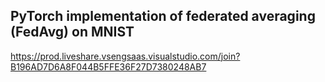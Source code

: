 ## PyTorch implementation of federated averaging (FedAvg) on MNIST


https://prod.liveshare.vsengsaas.visualstudio.com/join?B196AD7D6A8F044B5FFE36F27D7380248AB7
